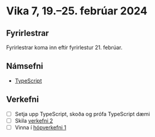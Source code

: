 # Vika 7, 19.–25. febrúar 2024

## Fyrirlestrar

Fyrirlestrar koma inn eftir fyrirlestur 21. febrúar.

## Námsefni

- [TypeScript](../namsefni/15.typescript/)

## Verkefni

- [ ] Setja upp TypeScript, skoða og prófa TypeScript dæmi
- [ ] Skila [verkefni 2](https://github.com/vefforritun/vef2-2024-v2)
- [ ] Vinna í [hópverkefni 1](https://github.com/vefforritun/vef2-2024-h1)
